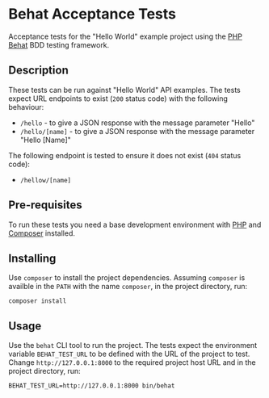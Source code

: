 # Behat Acceptance Tests #

Acceptance tests for the "Hello World" example project using the
[PHP](http://php.net/)
[Behat](http://behat.org/)
BDD testing framework.

## Description ##

These tests can be run against "Hello World" API examples. The tests expect
URL endpoints to exist (`200` status code) with the following behaviour:

* `/hello` - to give a JSON response with the message parameter "Hello"
* `/hello/[name]` - to give a JSON response with the message parameter "Hello [Name]"

The following endpoint is tested to ensure it does not exist (`404` status code):

* `/hellow/[name]`

## Pre-requisites ##

To run these tests you need a base development environment with
[PHP](http://php.net/manual/en/install.php)
and
[Composer](https://getcomposer.org/download/)
installed.

## Installing ##

Use `composer` to install the project dependencies. Assuming `composer` is
availble in the `PATH` with the name `composer`,
in the project directory, run:

	composer install
	
## Usage ##

Use the `behat` CLI tool to run the project. The tests expect the environment
variable `BEHAT_TEST_URL` to be defined with the URL of the project to test.
Change `http://127.0.0.1:8000` to the required project host URL and in the
project directory, run:

	BEHAT_TEST_URL=http://127.0.0.1:8000 bin/behat

